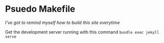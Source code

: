 # Psuedo Makefile

*I've got to remind myself how to build this site everytime*

Get the development server running with this command `bundle exec jekyll serve`

